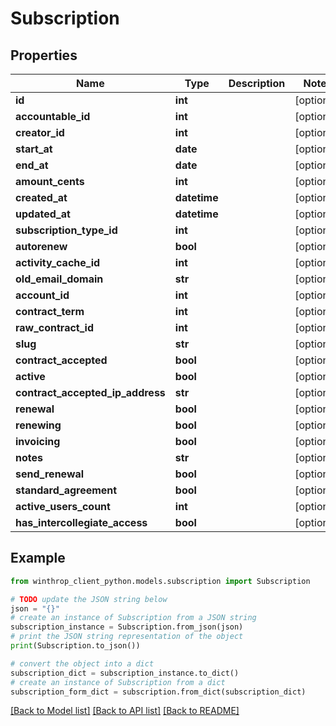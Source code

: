 # Subscription


## Properties

Name | Type | Description | Notes
------------ | ------------- | ------------- | -------------
**id** | **int** |  | [optional] 
**accountable_id** | **int** |  | [optional] 
**creator_id** | **int** |  | [optional] 
**start_at** | **date** |  | [optional] 
**end_at** | **date** |  | [optional] 
**amount_cents** | **int** |  | [optional] 
**created_at** | **datetime** |  | [optional] 
**updated_at** | **datetime** |  | [optional] 
**subscription_type_id** | **int** |  | [optional] 
**autorenew** | **bool** |  | [optional] 
**activity_cache_id** | **int** |  | [optional] 
**old_email_domain** | **str** |  | [optional] 
**account_id** | **int** |  | [optional] 
**contract_term** | **int** |  | [optional] 
**raw_contract_id** | **int** |  | [optional] 
**slug** | **str** |  | [optional] 
**contract_accepted** | **bool** |  | [optional] 
**active** | **bool** |  | [optional] 
**contract_accepted_ip_address** | **str** |  | [optional] 
**renewal** | **bool** |  | [optional] 
**renewing** | **bool** |  | [optional] 
**invoicing** | **bool** |  | [optional] 
**notes** | **str** |  | [optional] 
**send_renewal** | **bool** |  | [optional] 
**standard_agreement** | **bool** |  | [optional] 
**active_users_count** | **int** |  | [optional] 
**has_intercollegiate_access** | **bool** |  | [optional] 

## Example

```python
from winthrop_client_python.models.subscription import Subscription

# TODO update the JSON string below
json = "{}"
# create an instance of Subscription from a JSON string
subscription_instance = Subscription.from_json(json)
# print the JSON string representation of the object
print(Subscription.to_json())

# convert the object into a dict
subscription_dict = subscription_instance.to_dict()
# create an instance of Subscription from a dict
subscription_form_dict = subscription.from_dict(subscription_dict)
```
[[Back to Model list]](../README.md#documentation-for-models) [[Back to API list]](../README.md#documentation-for-api-endpoints) [[Back to README]](../README.md)


